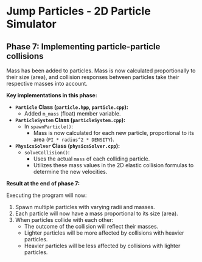 # Jump Particles - 2D Particle Simulator

## Phase 7: Implementing particle-particle collisions

Mass has been added to particles. Mass is now calculated proportionally to their size (area), and collision responses between particles take their respective masses into account.

**Key implementations in this phase:**
*   **`Particle` Class (`particle.hpp`, `particle.cpp`):**
    *   Added `m_mass` (float) member variable.
*   **`ParticleSystem` Class (`particleSystem.cpp`):**
    *   In `spawnParticle()`:
        *   Mass is now calculated for each new particle, proportional to its area (`PI * radius^2 * DENSITY`).
*   **`PhysicsSolver` Class (`physicsSolver.cpp`):**
    *   `solveCollision()`:
        *   Uses the actual `mass` of each colliding particle.
        *   Utilizes these mass values in the 2D elastic collision formulas to determine the new velocities.

**Result at the end of phase 7:**

Executing the program will now:
1.  Spawn multiple particles with varying radii and masses.
2.  Each particle will now have a mass proportional to its size (area).
3.  When particles collide with each other:
    *   The outcome of the collision will reflect their masses.
    *   Lighter particles will be more affected by collisions with heavier particles.
    *   Heavier particles will be less affected by collisions with lighter particles.